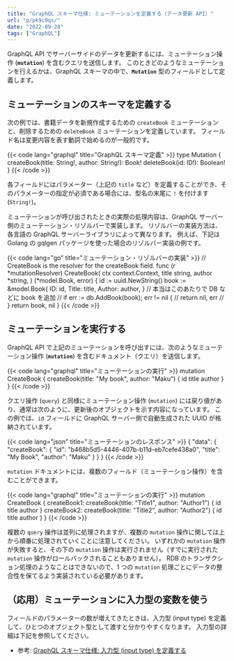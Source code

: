 ```yaml
---
title: "GraphQL スキーマ仕様: ミューテーションを定義する（データ更新 API）"
url: "p/pk9c9qs/"
date: "2022-09-28"
tags: ["GraphQL"]
---
```


GraphQL API でサーバーサイドのデータを更新するには、ミューテーション操作 (__`mutation`__) を含むクエリを送信します。
このときどのようなミューテーションを行えるかは、GraphQL スキーマの中で、__`Mutation`__ 型のフィールドとして定義します。


ミューテーションのスキーマを定義する
----

次の例では、書籍データを新規作成するための `createBook` ミューテーションと、削除するための `deleteBook` ミューテーションを定義しています。
フィールド名は変更内容を表す動詞で始めるのが一般的です。

{{< code lang="graphql" title="GraphQL スキーマ定義" >}}
type Mutation {
  createBook(title: String!, author: String!): Book!
  deleteBook(id: ID!): Boolean!
}
{{< /code >}}

各フィールドにはパラメーター（上記の `title` など）を定義することができ、そのパラメーターの指定が必須である場合には、型名の末尾に `!` を付けます (`String!`)。

ミューテーションが呼び出されたときの実際の処理内容は、GraphQL サーバー側のミューテーション・リゾルバーで実装します。
リゾルバーの実装方法は、各言語の GraphQL サーバーライブラリによって異なります。
例えば、下記は Golang の gqlgen パッケージを使った場合のリゾルバー実装の例です。

{{< code lang="go" title="ミューテーション・リゾルバーの実装" >}}
// CreateBook is the resolver for the createBook field.
func (r *mutationResolver) CreateBook(
	ctx context.Context,
	title string,
	author *string,
) (*model.Book, error) {
	id := uuid.NewString()
	book := &model.Book{
		ID:     id,
		Title:  title,
		Author: author,
	}
	// 本当はこのあたりで DB などに book を追加
	// if err := db.AddBook(book); err != nil {
	//     return nil, err
	// }
	return book, nil
}
{{< /code >}}


ミューテーションを実行する
----

GraphQL API で上記のミューテーションを呼び出すには、次のようなミューテーション操作 (__`mutation`__) を含むドキュメント（クエリ）を送信します。

{{< code lang="graphql" title="ミューテーションの実行" >}}
mutation CreateBook {
  createBook(title: "My book", author: "Maku") {
    id
    title
    author
  }
}
{{< /code >}}

クエリ操作 (`query`) と同様にミューテーション操作 (`mutation`) には戻り値があり、通常は次のように、更新後のオブジェクトを示す内容になっています。
この例では、`id` フィールドに GraphQL サーバー側で自動生成された UUID が格納されています。

{{< code lang="json" title="ミューテーションのレスポンス" >}}
{
  "data": {
    "createBook": {
      "id": "b468b5d5-4446-407b-b11d-eb7cefe438a0",
      "title": "My Book",
      "author": "Maku"
    }
  }
}
{{< /code >}}

`mutation` ドキュメントには、複数のフィールド（ミューテーション操作）を含むことができます。

{{< code lang="graphql" title="ミューテーションの実行" >}}
mutation CreateBook {
  createBook1: createBook(title: "Title1", author: "Author1") {
    id
    title
    author
  }
  createBook2: createBook(title: "Title2", author: "Author2") {
    id
    title
    author
  }
}
{{< /code >}}

複数の `query` 操作は並列に処理されますが、複数の `mutation` 操作に関しては上から順番に処理されていくことに注意してください。
いずれかの `mutation` 操作が失敗すると、その下の `mutation` 操作は実行されません（すでに実行された `mutation` 操作がロールバックされることもありません）。
RDB のトランザクション処理のようなことはできないので、1 つの `mutation` 処理ごとにデータの整合性を保てるよう実装されている必要があります。


（応用）ミューテーションに入力型の変数を使う
----

フィールドのパラメーターの数が増えてきたときは、入力型 (input type) を定義して、ひとつのオブジェクト型として渡すと分かりやすくなります。
入力型の詳細は下記を参照してください。

- 参考: [GraphQL スキーマ仕様: 入力型 (input type) を定義する](/p/nhhwqtu/)

